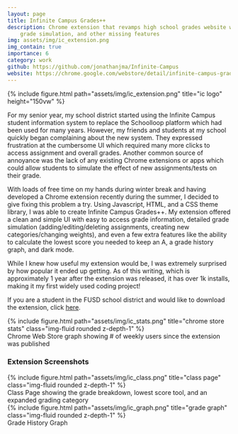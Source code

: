 ```yaml
---
layout: page
title: Infinite Campus Grades++
description: Chrome extension that revamps high school grades website with a more intuitive UI, 
    grade simulation, and other missing features
img: assets/img/ic_extension.png
img_contain: true
importance: 6
category: work
github: https://github.com/jonathanjma/Infinite-Campus
website: https://chrome.google.com/webstore/detail/infinite-campus-grades%20%20/kfanojpgbklafmhammpnbajkkdpehign
---
```


<div class="row">
    <div class="col-sm my-3 text-center">
        {% include figure.html path="assets/img/ic_extension.png" title="ic logo" height="150vw" %}
    </div>
</div>

For my senior year, my school district started using the Infinite Campus student information system to replace
the Schoolloop platform which had been used for many years. However, my friends and students at my school
quickly began complaining about the new system. They expressed frustration at the cumbersome UI which required 
many more clicks to access assignment and overall grades. Another common source of annoyance was the lack of
any existing Chrome extensions or apps which could allow students to simulate the effect of new assignments/tests
on their grade.

With loads of free time on my hands during winter break and having developed a Chrome extension recently during the
summer, I decided to give fixing this problem a try. Using Javascript, HTML, and a CSS theme library, I was able
to create Infinite Campus Grades++. My extension offered a clean and simple UI with easy to access grade information,
detailed grade simulation (adding/editing/deleting assignments, creating new categories/changing weights), 
and even a few extra features like the ability to calculate the lowest score you needed to keep an A, 
a grade history graph, and dark mode.

While I knew how useful my extension would be, I was extremely surprised by how popular it ended up getting. As of this writing,
which is approximately 1 year after the extension was released, it has over 1k installs, making it my first widely used
coding project!

If you are a student in the FUSD school district and would like to download the extension, click
[here](https://chrome.google.com/webstore/detail/infinite-campus-grades%20%20/kfanojpgbklafmhammpnbajkkdpehign).

<div class="row">
    <div class="col-sm my-3 text-center">
        {% include figure.html path="assets/img/ic_stats.png" title="chrome store stats" class="img-fluid rounded z-depth-1" %}
    </div>
</div>
<div class="caption">
    Chrome Web Store graph showing # of weekly users since the extension was published
</div>

### Extension Screenshots
<div class="row">
    <div class="col-sm my-3 text-center">
        {% include figure.html path="assets/img/ic_class.png" title="class page" class="img-fluid rounded z-depth-1" %}
    </div>
</div>
<div class="caption">
    Class Page showing the grade breakdown, lowest score tool, and an expanded grading category
</div>

<div class="row">
    <div class="col-sm my-3 text-center">
        {% include figure.html path="assets/img/ic_graph.png" title="grade graph" class="img-fluid rounded z-depth-1" %}
    </div>
</div>
<div class="caption">
    Grade History Graph  
</div>